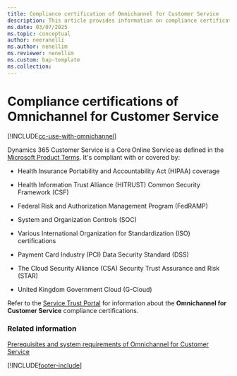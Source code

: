 ```yaml
---
title: Compliance certification of Omnichannel for Customer Service
description: This article provides information on compliance certification requirements for Omnichannel for Customer Service. Use the link in the topic to download the file that contains the compliance information.
ms.date: 03/07/2025
ms.topic: conceptual
author: neeranelli
ms.author: nenellim
ms.reviewer: nenellim
ms.custom: bap-template
ms.collection:
---
```

# Compliance certifications of Omnichannel for Customer Service

[!INCLUDE[cc-use-with-omnichannel](../../includes/cc-use-with-omnichannel.md)]

Dynamics 365 Customer Service is a Core Online Service as defined in the [Microsoft Product Terms](https://go.microsoft.com/fwlink/?linkid=2309612). It's compliant with or covered by:

- Health Insurance Portability and Accountability Act (HIPAA) coverage

- Health Information Trust Alliance (HITRUST) Common Security Framework (CSF)
- Federal Risk and Authorization Management Program (FedRAMP)
- System and Organization Controls (SOC)
- Various International Organization for Standardization (ISO) certifications
- Payment Card Industry (PCI) Data Security Standard (DSS)
- The Cloud Security Alliance (CSA) Security Trust Assurance and Risk (STAR)
- United Kingdom Government Cloud (G-Cloud)


Refer to the [Service Trust Portal](https://servicetrust.microsoft.com/) for information about the **Omnichannel for Customer Service** compliance certifications.

### Related information

[Prerequisites and system requirements of Omnichannel for Customer Service](system-requirements-omnichannel.md)  


[!INCLUDE[footer-include](../../includes/footer-banner.md)]
